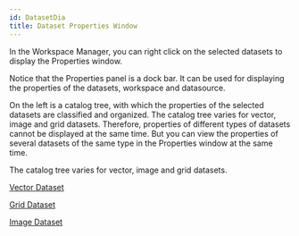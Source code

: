 ```yaml
---
id: DatasetDia
title: Dataset Properties Window  
---  
```

In the Workspace Manager, you can right click on the selected datasets to display the Properties window.

Notice that the Properties panel is a dock bar. It can be used for displaying the properties of the datasets, workspace and datasource.

On the left is a catalog tree, with which the properties of the selected datasets are classified and organized. The catalog tree varies for vector, image and grid datasets. Therefore, properties of different types of datasets cannot be displayed at the same time. But you can view the properties of several datasets of the same type in the Properties window at the same time.

The catalog tree varies for vector, image and grid datasets.

[Vector Dataset](DTgroupDiaVector)

[Grid Dataset](DTgroupDiaGrid)

[Image Dataset](DTgroupDiaImage)

